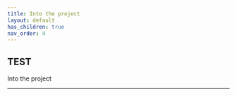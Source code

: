 ```yaml
---
title: Into the project
layout: default
has_children: true
nav_order: 4
---
```

## TEST
Into the project


----
